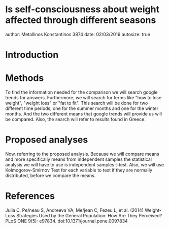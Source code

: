 Is self-consciousness about weight affected through different seasons
========================================================
author: Metallinos Konstantinos 3874
date: 02/03/2019
autosize: true

Introduction 
========================================================


Methods
========================================================
To find the information needed for the comparison we will search google trends for answers. Furthermore, we will search for terms like "how to lose weight", "weight loss" or "fat to fit". This search will be done for two different time periods, one for the summer months and one for the winter months. And the two different means that google trends will provide us will be compared. Also, the search will refer to results found in Greece. 

Proposed analyses
========================================================
Now, referring to the proposed analysis. Because we will compare means and more specifically means from independent samples the statistical analysis we will have to use is independent samples t-test. Also, we will use Kolmogorov-Smirnov Test for each variable to test if they are normally distributed, before we compare the means.

References
========================================================
Julia C, Pe/neau S, Andreeva VA, Me/jean C, Fezeu L, et al. (2014) Weight-Loss Strategies Used by the General Population: How Are They Perceived? PLoS ONE 9(5): e97834. doi:10.1371/journal.pone.0097834
